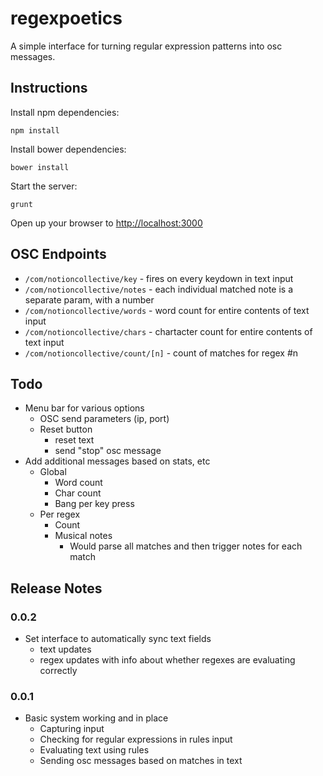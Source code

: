 regexpoetics
============

A simple interface for turning regular expression patterns into osc messages.

## Instructions

Install npm dependencies:

	npm install

Install bower dependencies:

	bower install

Start the server:

	grunt

Open up your browser to [http://localhost:3000](http://localhost:3000)

## OSC Endpoints

 * `/com/notioncollective/key` - fires on every keydown in text input
 * `/com/notioncollective/notes` - each individual matched note is a separate param, with a number
 * `/com/notioncollective/words` - word count for entire contents of text input
 * `/com/notioncollective/chars` - chartacter count for entire contents of text input
 * `/com/notioncollective/count/[n]` - count of matches for regex #n


## Todo

 - Menu bar for various options
 	- OSC send parameters (ip, port)
 	- Reset button
 		- reset text
 		- send "stop" osc message
 - Add additional messages based on stats, etc
 	- Global
 		- Word count
 		- Char count
 		- Bang per key press
 	- Per regex
 		- Count
 		- Musical notes
 			- Would parse all matches and then trigger notes for each match


## Release Notes

### 0.0.2
 - Set interface to automatically sync text fields
 	- text updates
 	- regex updates with info about whether regexes are evaluating correctly

### 0.0.1

 - Basic system working and in place
 	- Capturing input
 	- Checking for regular expressions in rules input
 	- Evaluating text using rules
 	- Sending osc messages based on matches in text